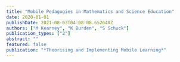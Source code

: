 ```yaml
---
title: "Mobile Pedagogies in Mathematics and Science Education"
date: 2020-01-01
publishDate: 2021-08-03T04:08:08.652640Z
authors: ["M Kearney", "K Burden", "S Schuck"]
publication_types: ["2"]
abstract: ""
featured: false
publication: "*Theorising and Implementing Mobile Learning*"
---
```



